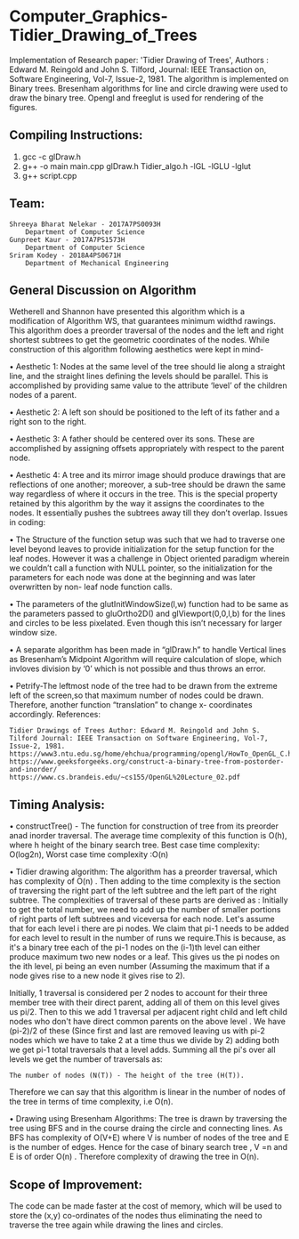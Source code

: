 # Computer_Graphics-Tidier_Drawing_of_Trees
Implementation of Research paper: 'Tidier Drawing of Trees', Authors : Edward M. Reingold and John S. Tilford, Journal: IEEE Transaction on, Software Engineering, Vol-7, Issue-2, 1981. The algorithm is implemented on Binary trees. Bresenham algorithms for line and circle drawing were used to draw the binary tree. Opengl and freeglut is used for rendering of the figures.

## Compiling Instructions:

1. gcc -c glDraw.h
2. g++ -o main main.cpp glDraw.h Tidier_algo.h -lGL -lGLU -lglut
3. g++ script.cpp


## Team:

    Shreeya Bharat Nelekar - 2017A7PS0093H
        Department of Computer Science
    Gunpreet Kaur - 2017A7PS1573H
        Department of Computer Science
    Sriram Kodey - 2018A4PS0671H
        Department of Mechanical Engineering

## General Discussion on Algorithm

Wetherell and Shannon have presented this algorithm which is a modification of Algorithm WS, that guarantees minimum widthd rawings. This algorithm does a preorder traversal of the nodes and the left and right shortest subtrees to get the geometric coordinates of the nodes. While construction of this algorithm following aesthetics were kept in mind-

• Aesthetic 1: Nodes at the same level of the tree should lie along a straight line, and the straight lines defining the levels should be parallel. This is accomplished by providing same value to the attribute ‘level’ of the children nodes of a parent.

• Aesthetic 2: A left son should be positioned to the left of its father and a right son to the right.

• Aesthetic 3: A father should be centered over its sons. These are accomplished by assigning offsets appropriately with respect to the parent node.

• Aesthetic 4: A tree and its mirror image should produce drawings that are reflections of one another; moreover, a sub-tree should be drawn the same way regardless of where it occurs in the tree. This is the special property retained by this algorithm by the way it assigns the coordinates to the nodes. It essentially pushes the subtrees away till they don’t overlap.
Issues in coding:

• The Structure of the function setup was such that we had to traverse one level beyond leaves to provide initialization for the setup function for the leaf nodes. However it was a challenge in Object oriented paradigm wherein we couldn’t call a function with NULL pointer, so the initialization for the parameters for each node was done at the beginning and was later overwritten by non- leaf node function calls.

• The parameters of the glutInitWindowSize(l,w) function had to be same as the parameters passed to gluOrtho2D() and glViewport(0,0,l,b) for the lines and circles to be less pixelated. Even though this isn’t necessary for larger window size.

• A separate algorithm has been made in “glDraw.h” to handle Vertical lines as Bresenham’s Midpoint Algorithm will require calculation of slope, which invloves division by ‘0’ which is not possible and thus throws an error.

• Petrify-The leftmost node of the tree had to be drawn from the extreme left of the screen,so that maximum number of nodes could be drawn. Therefore, another function “translation” to change x- coordinates accordingly.
References:

    Tidier Drawings of Trees Author: Edward M. Reingold and John S. Tilford Journal: IEEE Transaction on Software Engineering, Vol-7, Issue-2, 1981.
    https://www3.ntu.edu.sg/home/ehchua/programming/opengl/HowTo_OpenGL_C.html
    https://www.geeksforgeeks.org/construct-a-binary-tree-from-postorder-and-inorder/
    https://www.cs.brandeis.edu/~cs155/OpenGL%20Lecture_02.pdf

## Timing Analysis:

• constructTree() - The function for construction of tree from its preorder anad inorder traversal. The average time complexity of this function is O(h), where h height of the binary search tree. Best case time complexity: O(log2n), Worst case time complexity :O(n)

• Tidier drawing algorithm: The algorithm has a preorder traversal, which has complexity of O(n) . Then adding to the time complexity is the section of traversing the right part of the left subtree and the left part of the right subtree. The complexities of traversal of these parts are derived as : Initially to get the total number, we need to add up the number of smaller portions of right parts of left subtrees and viceversa for each node. Let's assume that for each level i there are pi nodes. We claim that pi-1 needs to be added for each level to result in the number of runs we require.This is because, as it's a binary tree each of the pi-1 nodes on the (i-1)th level can either produce maximum two new nodes or a leaf. This gives us the pi nodes on the ith level, pi being an even number (Assuming the maximum that if a node gives rise to a new node it gives rise to 2).

Initially, 1 traversal is considered per 2 nodes to account for their three member tree with their direct parent, adding all of them on this level gives us pi/2. Then to this we add 1 traversal per adjacent right child and left child nodes who don't have direct common parents on the above level . We have (pi-2)/2 of these (Since first and last are removed leaving us with pi-2 nodes which we have to take 2 at a time thus we divide by 2) adding both we get pi-1 total traversals that a level adds. Summing all the pi's over all levels we get the number of traversals as:

    The number of nodes (N(T)) - The height of the tree (H(T)). 

Therefore we can say that this algorithm is linear in the number of nodes of the tree in terms of time complexity, i.e O(n).

• Drawing using Bresenham Algorithms: The tree is drawn by traversing the tree using BFS and in the course draing the circle and connecting lines. As BFS has complexity of O(V+E) where V is number of nodes of the tree and E is the number of edges. Hence for the case of binary search tree , V =n and E is of order O(n) . Therefore complexity of drawing the tree in O(n).

## Scope of Improvement:

The code can be made faster at the cost of memory, which will be used to store the (x,y) co-ordinates of the nodes thus eliminating the need to traverse the tree again while drawing the lines and circles. 



